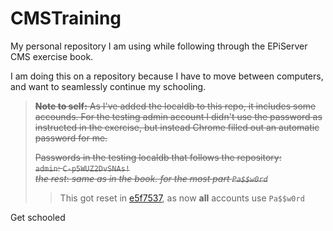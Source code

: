 # CMSTraining

My personal repository I am using while following through the EPiServer CMS exercise book.

I am doing this on a repository because I have to move between computers, and want to seamlessly continue my schooling.

> ~~**Note to self:** As I've added the localdb to this repo, it includes some accounds.
> For the testing admin account I didn't use the password as instructed in the exercise, but instead Chrome filled out an automatic password for me.~~
>
> ~~Passwords in the testing localdb that follows the repository:  
> `admin`: `C-p5WUZ2DvSNAs!`  
> _the rest_: _same as in the book. for the most part `Pa$$w0rd`_~~
>
> > This got reset in [e5f7537](https://github.com/jilleJr/CMSTraining/commit/e5f7537b59805f167f0893d094ac820eb571a0cc),
> > as now __all__ accounts use `Pa$$w0rd`

Get schooled
